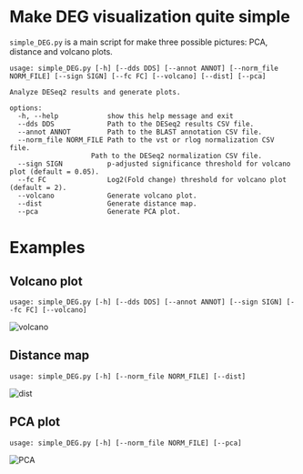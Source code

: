# Make DEG visualization quite simple

``simple_DEG.py`` is a main script for make three possible pictures: PCA, distance and volcano plots.

    usage: simple_DEG.py [-h] [--dds DDS] [--annot ANNOT] [--norm_file NORM_FILE] [--sign SIGN] [--fc FC] [--volcano] [--dist] [--pca]

    Analyze DESeq2 results and generate plots.

    options:
      -h, --help            show this help message and exit
      --dds DDS             Path to the DESeq2 results CSV file.
      --annot ANNOT         Path to the BLAST annotation CSV file.
      --norm_file NORM_FILE Path to the vst or rlog normalization CSV file.
                        Path to the DESeq2 normalization CSV file.
      --sign SIGN           p-adjusted significance threshold for volcano plot (default = 0.05).
      --fc FC               Log2(Fold change) threshold for volcano plot (default = 2).
      --volcano             Generate volcano plot.
      --dist                Generate distance map.
      --pca                 Generate PCA plot.
# Examples

## Volcano plot
    usage: simple_DEG.py [-h] [--dds DDS] [--annot ANNOT] [--sign SIGN] [--fc FC] [--volcano]
![volcano](https://github.com/user-attachments/assets/c6b4d9ef-c221-4f0b-b90a-bfa3baa63c4a)

## Distance map
    usage: simple_DEG.py [-h] [--norm_file NORM_FILE] [--dist]
![dist](https://github.com/user-attachments/assets/ac351d24-12dd-417e-b39e-66ab9764552d)
    
## PCA plot
    usage: simple_DEG.py [-h] [--norm_file NORM_FILE] [--pca]
![PCA](https://github.com/user-attachments/assets/a66c1193-cd9a-49ae-bf9e-a925a9d47f2b)

